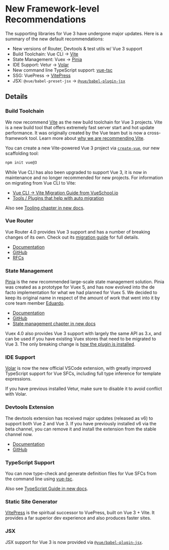 # New Framework-level Recommendations

The supporting libraries for Vue 3 have undergone major updates. Here is a summary of the new default recommendations:

- New versions of Router, Devtools & test utils w/ Vue 3 support
- Build Toolchain: Vue CLI -> [Vite](https://vitejs.dev/)
- State Management: Vuex -> [Pinia](https://pinia.vuejs.org/)
- IDE Support: Vetur -> [Volar](https://marketplace.visualstudio.com/items?itemName=johnsoncodehk.volar)
- New command line TypeScript support: [vue-tsc](https://github.com/johnsoncodehk/volar/tree/master/vue-language-tools/vue-tsc)
- SSG: VuePress -> [VitePress](https://vitepress.vuejs.org/)
- JSX: `@vue/babel-preset-jsx` -> [`@vue/babel-plugin-jsx`](https://github.com/vuejs/jsx-next)

## Details

### Build Toolchain

We now recommend [Vite](https://vitejs.dev/) as the new build toolchain for Vue 3 projects. Vite is a new build tool that offers extremely fast server start and hot update performance. It was originally created by the Vue team but is now a cross-framework tool. Learn more about [why we are recommending Vite](https://vitejs.dev/guide/why.html).

You can create a new Vite-powered Vue 3 project via [`create-vue`](https://github.com/vuejs/create-vue), our new scaffolding tool:

```sh
npm init vue@3
```

While Vue CLI has also been upgraded to support Vue 3, it is now in maintenance and no longer recommended for new projects. For information on migrating from Vue CLI to Vite:

- [Vue CLI -> Vite Migration Guide from VueSchool.io](https://vueschool.io/articles/vuejs-tutorials/how-to-migrate-from-vue-cli-to-vite/)
- [Tools / Plugins that help with auto migration](https://github.com/vitejs/awesome-vite#vue-cli)

Also see [Tooling chapter in new docs](https://vuejs.org/guide/scaling-up/tooling.html).

### Vue Router

Vue Router 4.0 provides Vue 3 support and has a number of breaking changes of its own. Check out its [migration guide](https://router.vuejs.org/) for full details.

- [Documentation](https://router.vuejs.org/)
- [GitHub](https://github.com/vuejs/router)
- [RFCs](https://github.com/vuejs/rfcs/pulls?q=is%3Apr+is%3Amerged+label%3Arouter)

### State Management

[Pinia](https://pinia.vuejs.org/) is the new recommended large-scale state management solution. Pinia was created as a prototype for Vuex 5, and has now evolved into the de facto implementation for what we had planned for Vuex 5. We decided to keep its original name in respect of the amount of work that went into it by core team member [Eduardo](https://github.com/posva).

- [Documentation](https://pinia.vuejs.org/)
- [GitHub](https://github.com/vuejs/pinia)
- [State management chapter in new docs](https://vuejs.org/guide/scaling-up/state-management.html)

Vuex 4.0 also provides Vue 3 support with largely the same API as 3.x, and can be used if you have existing Vuex stores that need to be migrated to Vue 3. The only breaking change is [how the plugin is installed](https://next.vuex.vuejs.org/guide/migrating-to-4-0-from-3-x.html#breaking-changes).

### IDE Support

[Volar](https://github.com/johnsoncodehk/volar) is now the new official VSCode extension, with greatly improved TypeScript support for Vue SFCs, including full type inference for template expressions.

If you have previous installed Vetur, make sure to disable it to avoid conflict with Volar.

### Devtools Extension

The devtools extension has received major updates (released as v6) to support both Vue 2 and Vue 3. If you have previously installed v6 via the beta channel, you can remove it and install the extension from the stable channel now.

- [Documentation](https://devtools.vuejs.org/guide/installation.html)
- [GitHub](https://github.com/vuejs/devtools)

### TypeScript Support

You can now type-check and generate definition files for Vue SFCs from the command line using [vue-tsc](https://github.com/johnsoncodehk/volar/tree/master/vue-language-tools/vue-tsc).

Also see [TypeScript Guide in new docs](https://vuejs.org/guide/typescript/overview.html).

### Static Site Generator

[VitePress](https://vitepress.vuejs.org/) is the spiritual successor to VuePress, built on Vue 3 + Vite. It provides a far superior dev experience and also produces faster sites.

### JSX

JSX support for Vue 3 is now provided via [`@vue/babel-plugin-jsx`](https://github.com/vuejs/babel-plugin-jsx).

